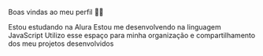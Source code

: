 Boas vindas ao meu perfil 💙💙

Estou estudando na Alura
Estou me desenvolvendo na linguagem JavaScript
Utilizo esse espaço para minha organização e compartilhamento dos meu projetos desenvolvidos
